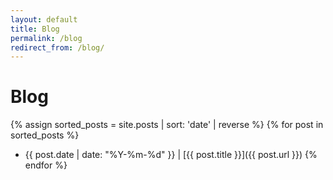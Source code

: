 ```yaml
---
layout: default
title: Blog
permalink: /blog
redirect_from: /blog/
---
```


# Blog

{% assign sorted_posts = site.posts | sort: 'date' | reverse %}
{% for post in sorted_posts %}
* {{ post.date | date: "%Y-%m-%d" }} &#124; [{{ post.title }}]({{ post.url }})
{% endfor %}